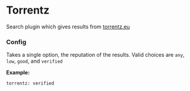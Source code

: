 # Torrentz
Search plugin which gives results from [torrentz.eu](http://torrentz.eu)
### Config
Takes a single option, the reputation of the results. Valid choices are `any`, `low`, `good`, and `verified`

**Example:**
```
torrentz: verified
```